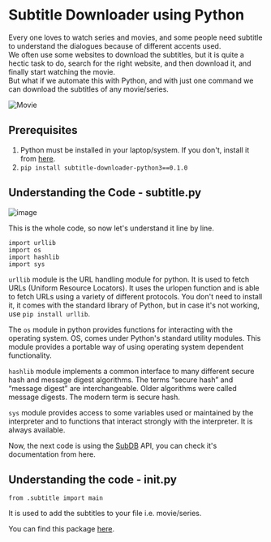 # Subtitle Downloader using Python

Every one loves to watch series and movies, and some people need subtitle to understand the dialogues because of different accents used.  
We often use some websites to download the subtitles, but it is quite a hectic task to do, search for the right website, and then download it, and finally start watching the movie.  
But what if we automate this with Python, and with just one command we can download the subtitles of any movie/series.

![Movie](https://www.bollywoodhungama.com/wp-content/uploads/2020/04/Hollywood-movies-have-amassed-only-Rs.-50-crores-at-the-India-box-office-in-the-first-quarter-of-2020.jpg)

## Prerequisites 

1. Python must be installed in your laptop/system. If you don't, install it from [here](https://www.python.org/downloads/).
2. ```pip install subtitle-downloader-python3==0.1.0```

## Understanding the Code - subtitle.py

![image]()

This is the whole code, so now let's understand it line by line.  

```
import urllib
import os
import hashlib
import sys
```
```urllib``` module is the URL handling module for python. It is used to fetch URLs (Uniform Resource Locators). It uses the urlopen function and is able to fetch URLs using a variety of different protocols.  You don't need to install it, it comes with the standard library of Python, but in case it's not working, use ```pip install urllib```.

The ```os``` module in python provides functions for interacting with the operating system. OS, comes under Python's standard utility modules. This module provides a portable way of using operating system dependent functionality.  

```hashlib``` module implements a common interface to many different secure hash and message digest algorithms.  The terms “secure hash” and “message digest” are interchangeable. Older algorithms were called message digests. The modern term is secure hash.  

```sys``` module provides access to some variables used or maintained by the interpreter and to functions that interact strongly with the interpreter. It is always available.  

Now, the next code is using the [SubDB](http://thesubdb.com/api/) API, you can check it's documentation from here.  

## Understanding the code - __init__.py

```
from .subtitle import main
```
It is used to add the subtitles to your file i.e. movie/series.

You can find this package [here](https://pypi.org/project/subtitle-downloader-python3/0.1.0/).
